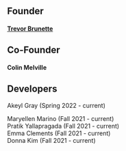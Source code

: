 ## Founder
#### [Trevor Brunette](http://www.trevorbru.net/)


## Co-Founder
#### Colin Melville

## Developers
Akeyl Gray (Spring 2022 - current)

Maryellen Marino (Fall 2021 - current)  
Pratik Yallapragada (Fall 2021 - current)  
Emma Clements (Fall 2021 - current)  
Donna Kim (Fall 2021 - current)
